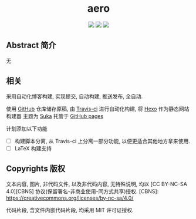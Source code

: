 # <div align="center"><a title="Go to homepage" href="evrmji.org"></a>aero</div>

<p align="center">
<a href="https://travis-ci.com/evrmji/blog"><img src="https://travis-ci.com/evrmji/blog.svg?branch=master"/></a>
<a href="https://creativecommons.org/licenses/by-nc-sa/4.0/"><img src="https://img.shields.io/static/v1?label=License&message=CC%20BY-NC-SA%204.0&color=red&style=flat-square"/></a>
<a href="https://github.com/evrmji/blog/blob/master/LICENSES"><img src="https://img.shields.io/static/v1?label=License(code)&message=MIT&color=green&style=flat-square"/></a>
</p>

## Abstract 简介

无

## 相关

采用自动化博客构建, 实现提交, 自动构建, 推送发布, 全自动.

使用 [GitHub][AG] 仓库储存原稿,
由 [Travis-ci][AT] 进行自动化构建,
将 [Hexo][AH] 作为静态网站构建器
主题为 [Suka][AS]
托管于 [GitHub pages][AP]

[AG]: https://github.com/evrmji/blog/
[AT]: https://travis-ci.com/
[AH]: https://hexo.io/
[AS]: https://theme-suka.skk.moe/
[AP]: https://pages.github.com/

计划添加以下功能

- [ ] 构建脚本分离, 从 Travis-ci 上分离一部分功能, 以便更适合其他地方拿来使用.
- [ ] LaTeX 构建支持

## Copyrights 版权

文本内容, 图片, 非代码文件, 以及非代码内容, 无特殊说明, 均以 [CC BY-NC-SA 4.0][CBNS] 协议(保留署名-非商业使用-同方式共享)授权.
[CBNS]: https://creativecommons.org/licenses/by-nc-sa/4.0/ 

代码片段, 含文件内嵌代码片段, 均采用 MIT 许可证授权.

